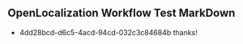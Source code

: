 ## OpenLocalization Workflow Test MarkDown
* 4dd28bcd-d6c5-4acd-94cd-032c3c84684b thanks!

<!--HONumber=Jul16_HO5-->


